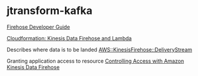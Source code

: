 # jtransform-kafka

[Firehose Developer Guide](https://docs.aws.amazon.com/firehose/latest/dev/what-is-this-service.html)


[Cloudformation: Kinesis Data Firehose and Lambda](https://thomasstep.com/blog/cloudformation-example-for-kinesis-data-firehose-and-lambda)

Describes where data is to be landed
[AWS::KinesisFirehose::DeliveryStream](https://docs.aws.amazon.com/AWSCloudFormation/latest/UserGuide/aws-resource-kinesisfirehose-deliverystream.html)

Granting application access to resource
[Controlling Access with Amazon Kinesis Data Firehose](https://docs.aws.amazon.com/firehose/latest/dev/controlling-access.html)

